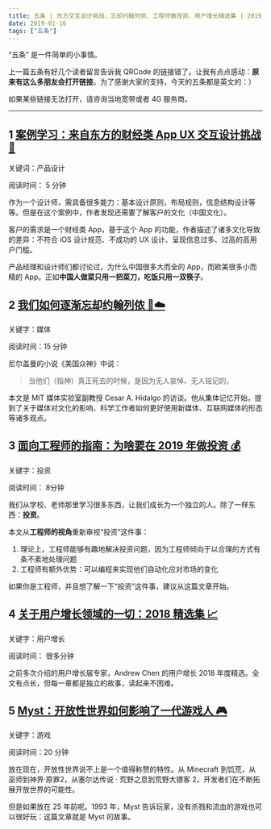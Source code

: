 ```yaml
---
title: 五条 | 东方交互设计挑战、忘却约翰列侬、工程师做投资、用户增长精选集 | 2019.01.16 期
date: 2019-01-16
tags: ["五条"]
---
```


“五条” 是一件简单的小事情。

上一篇五条有好几个读者留言告诉我 QRCode 的链接错了。让我有点点感动：**原来有这么多朋友会打开链接**。为了感谢大家的支持，今天的五条都是英文的：）

如果某些链接无法打开，请咨询当地宽带或者 4G 服务商。

---

## 1 [案例学习：来自东方的财经类 App UX 交互设计挑战 🎨](https://uxplanet.org/case-study-bitex-ux-design-challenge-for-a-stock-analysis-app-12ab15de7bfd)

关键词：产品设计

阅读时间： 5 分钟

作为一个设计师，需具备很多能力：基本设计原则，布局规则，信息结构设计等等。但是在这个案例中，作者发现还需要了解客户的文化（中国文化）。

客户的需求是一个财经类 App，基于这个 App 的功能，作者描述了诸多文化导致的差异：不符合 iOS 设计规范、不成功的 UX 设计、呈现信息过多、过高的高用户门槛。

产品经理和设计师们都讨论过，为什么中国很多大而全的 App，而欧美很多小而精的 App。正如**中国人做菜只用一把菜刀，吃饭只用一双筷子**。


## 2 [我们如何逐渐忘却约翰列侬 🤔️☁️](http://nautil.us/issue/68/context/how-well-forget-john-lennon)

关键字：媒体

阅读时间：15 分钟

尼尔盖曼的小说《美国众神》中说：

> 当他们（指神）真正死去的时候，是因为无人哀悼、无人铭记的。

本文是 MIT 媒体实验室副教授 Cesar A. Hidalgo 的访谈。他从集体记忆开始，提到了关于媒体对文化的影响、科学工作者如何更好使用新媒体、互联网媒体的形态等诸多观点。


## 3 [面向工程师的指南：为啥要在 2019 年做投资 💰](https://hackernoon.com/engineer-invest-2019-ac0794469c31)

关键字：投资

阅读时间： 8分钟

我们从学校、老师那里学习很多东西，让我们成长为一个独立的人。除了一样东西：**投资**。

本文从**工程师的视角**重新审视“投资”这件事：

1. 理论上，工程师能够有趣地解决投资问题，因为工程师倾向于以合理的方式有条不紊地处理问题
2. 工程师有额外优势：可以编程来实现他们自动化应对市场的变化

如果你是工程师，并且想了解一下“投资”这件事，建议从这篇文章开始。

## 4 [关于用户增长领域的一切：2018 精选集 📈](https://andrewchen.co/2018-essay-collection/)

关键字：用户增长

阅读时间： 很多分钟

之前多次介绍的用户增长届专家，Andrew Chen 的用户增长 2018 年度精选。全文有点长，但每一章都是独立的故事，读起来不困难。


## 5 [Myst：开放性世界如何影响了一代游戏人 🎮](https://www.atlasobscura.com/articles/exploring-myst-25-years-later)

关键字：游戏

阅读时间：20 分钟

放在现在，开放性世界说不上是一个值得称赞的特性。从 Minecraft 到饥荒，从巫师到神界·原罪2，从塞尔达传说 · 荒野之息到荒野大镖客 2，开发者们在不断拓展开放世界的可能性。

但是如果放在 25 年前呢。1993 年，Myst 告诉玩家，没有杀戮和流血的游戏也可以很好玩：这篇文章就是 Myst 的故事。

